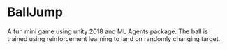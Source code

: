 # BallJump
A fun mini game using unity 2018 and ML Agents package. The ball is trained using reinforcement learning to land on randomly changing target.
